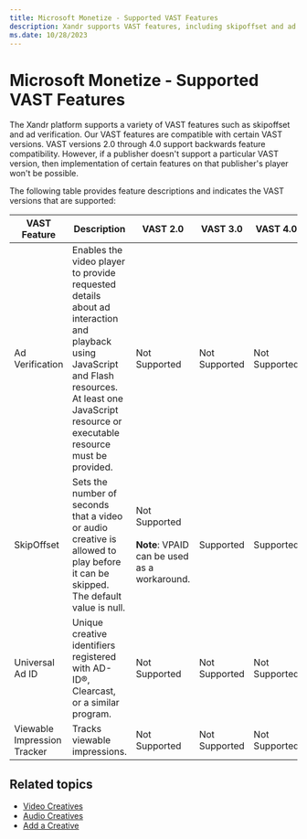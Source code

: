 ```yaml
---
title: Microsoft Monetize - Supported VAST Features
description: Xandr supports VAST features, including skipoffset and ad verification, with compatibility across VAST versions 2.0 through 4.0, but implementation depends on the publisher's support for the specific VAST version.
ms.date: 10/28/2023
---
```


# Microsoft Monetize - Supported VAST Features

The Xandr platform supports a variety of VAST features such as skipoffset and ad verification. Our VAST features are compatible with certain VAST versions. VAST versions 2.0 through 4.0 support backwards feature compatibility. However, if a publisher doesn't support a particular VAST version, then implementation of certain features on that publisher's player won't be possible.

The following table provides feature descriptions and indicates the VAST versions that are supported:

| VAST Feature | Description | VAST 2.0 | VAST 3.0 | VAST 4.0 | VAST 4.1 | VAST 4.2 |
|---|---|---|---|---|---|---|
| Ad Verification | Enables the video player to provide requested details about ad interaction and playback using JavaScript and Flash resources. At least one JavaScript resource or executable resource must be provided. | Not Supported | Not Supported | Not Supported | Supported | Supported |
| SkipOffset | Sets the number of seconds that a video or audio creative is allowed to play before it can be skipped. The default value is null. | Not Supported<br><br>**Note**: VPAID can be used as a workaround. | Supported | Supported | Supported | Supported |
| Universal Ad ID | Unique creative identifiers registered with AD-ID®, Clearcast, or a similar program. | Not Supported | Not Supported | Not Supported | Supported<br><br>**Note**: Only one universal ad ID is supported. | Supported<br><br>**Note**: Multiple universal ad IDs are supported. |
| Viewable Impression Tracker | Tracks viewable impressions. | Not Supported | Not Supported | Not Supported | Supported | Supported |

## Related topics

- [Video Creatives](video-creatives.md)
- [Audio Creatives](audio-creatives.md)
- [Add a Creative](add-a-creative.md)
